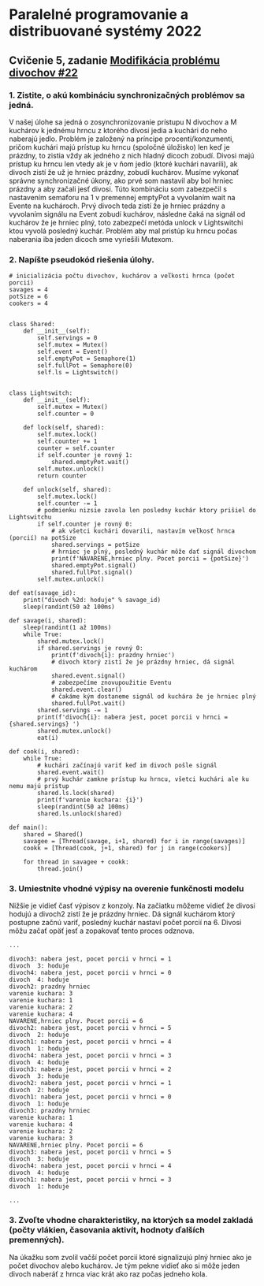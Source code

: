 # Paralelné programovanie a distribuované systémy 2022

## Cvičenie 5, zadanie [Modifikácia problému divochov #22](https://uim.fei.stuba.sk/i-ppds/5-cvicenie-problem-fajciarov-problem-divochov-🚬/)

### **1. Zistite, o akú kombináciu synchronizačných problémov sa jedná.**

V našej úlohe sa jedná o zosynchronizovanie prístupu N divochov a M kuchárov k jednému hrncu z ktorého divosi jedia a kuchári do neho naberajú jedlo. Problém je založený na príncipe procenti/konzumenti, pričom kuchári majú prístup ku hrncu (spoločné úložisko) len keď je prázdny, to zistia vždy ak jedného z nich hladný dicoch zobudí. Divosi majú prístup ku hrncu len vtedy ak je v ňom jedlo (ktoré kuchári navarili), ak divoch zistí že už je hrniec prázdny, zobudí kuchárov. 
Musíme vykonať správne synchronizačné úkony, ako prvé som nastavil aby bol hrniec prázdny a aby začali jesť divosi. Túto kombináciu som zabezpečil s nastavením semaforu na 1 v premennej emptyPot a vyvolaním wait na Evente na kuchároch. Prvý divoch teda zistí že je hrniec prázdny a vyvolaním signálu na Event zobudí kuchárov, následne čaká na signál od kuchárov že je hrniec plný, toto zabezpečí metóda unlock v Lightswitchi ktou vyvolá posledný kuchár.
Problém aby mal pristúp ku hrncu počas naberania iba jeden dicoch sme vyriešili Mutexom.

### **2. Napíšte pseudokód riešenia úlohy.**

```
# inicializácia počtu divochov, kuchárov a veľkosti hrnca (počet porcií)
savages = 4
potSize = 6
cookers = 4


class Shared:
    def __init__(self):
        self.servings = 0
        self.mutex = Mutex()
        self.event = Event()
        self.emptyPot = Semaphore(1)
        self.fullPot = Semaphore(0)
        self.ls = Lightswitch()


class Lightswitch:
    def __init__(self):
        self.mutex = Mutex()
        self.counter = 0

    def lock(self, shared):
        self.mutex.lock()
        self.counter += 1
        counter = self.counter
        if self.counter je rovný 1:
            shared.emptyPot.wait()
        self.mutex.unlock()
        return counter

    def unlock(self, shared):
        self.mutex.lock()
        self.counter -= 1
        # podmienku nizsie zavola len posledny kuchár ktory prišiel do Lightswitchu
        if self.counter je rovný 0:
            # ak všetci kuchári dovarili, nastavím veľkosť hrnca (porcií) na potSize
            shared.servings = potSize
            # hrniec je plný, posledný kuchár môže dať signál divochom
            print(f'NAVARENE,hrniec plny. Pocet porcii = {potSize}')
            shared.emptyPot.signal()
            shared.fullPot.signal()
        self.mutex.unlock()

def eat(savage_id):
    print("divoch %2d: hoduje" % savage_id)
    sleep(randint(50 až 100ms)

def savage(i, shared):
    sleep(randint(1 až 100ms)
    while True:
        shared.mutex.lock()
        if shared.servings je rovný 0:
            print(f'divoch{i}: prazdny hrniec')
            # divoch ktorý zistí že je prázdny hrniec, dá signál kuchárom
            shared.event.signal()
            # zabezpečíme znovupoužitie Eventu
            shared.event.clear() 
            # čakáme kým dostaneme signál od kuchára že je hrniec plný
            shared.fullPot.wait()
        shared.servings -= 1
        print(f'divoch{i}: nabera jest, pocet porcii v hrnci = {shared.servings} ')
        shared.mutex.unlock()
        eat(i)

def cook(i, shared):
    while True:
        # kuchári začínajú variť keď im divoch pošle signál
        shared.event.wait()
        # prvý kuchár zamkne prístup ku hrncu, všetci kuchári ale ku nemu majú prístup
        shared.ls.lock(shared)
        print(f'varenie kuchara: {i}')
        sleep(randint(50 až 100ms)
        shared.ls.unlock(shared)

def main():
    shared = Shared()
    savagee = [Thread(savage, i+1, shared) for i in range(savages)]
    cookk = [Thread(cook, j+1, shared) for j in range(cookers)]

    for thread in savagee + cookk:
        thread.join()
```
### **3. Umiestnite vhodné výpisy na overenie funkčnosti modelu**

Nižšie je vidieť časť výpisov z konzoly. Na začiatku môžeme vidieť že divosi hodujú a divoch2 zistí že je prázdny hrniec. Dá signál kuchárom ktorý postupne začnú variť, posledný kuchár nastaví počet porcií na 6. Divosi môžu začať opäť jesť a zopakovať tento proces odznova. 

```
...

divoch3: nabera jest, pocet porcii v hrnci = 1 
divoch  3: hoduje
divoch4: nabera jest, pocet porcii v hrnci = 0 
divoch  4: hoduje
divoch2: prazdny hrniec
varenie kuchara: 3
varenie kuchara: 1
varenie kuchara: 2
varenie kuchara: 4
NAVARENE,hrniec plny. Pocet porcii = 6
divoch2: nabera jest, pocet porcii v hrnci = 5 
divoch  2: hoduje
divoch1: nabera jest, pocet porcii v hrnci = 4 
divoch  1: hoduje
divoch4: nabera jest, pocet porcii v hrnci = 3 
divoch  4: hoduje
divoch3: nabera jest, pocet porcii v hrnci = 2 
divoch  3: hoduje
divoch2: nabera jest, pocet porcii v hrnci = 1 
divoch  2: hoduje
divoch1: nabera jest, pocet porcii v hrnci = 0 
divoch  1: hoduje
divoch3: prazdny hrniec
varenie kuchara: 1
varenie kuchara: 4
varenie kuchara: 2
varenie kuchara: 3
NAVARENE,hrniec plny. Pocet porcii = 6
divoch3: nabera jest, pocet porcii v hrnci = 5 
divoch  3: hoduje
divoch4: nabera jest, pocet porcii v hrnci = 4 
divoch  4: hoduje
divoch1: nabera jest, pocet porcii v hrnci = 3 
divoch  1: hoduje

...
```

### **3. Zvoľte vhodne charakteristiky, na ktorých sa model zakladá (počty vlákien, časovania aktivít, hodnoty ďalších premenných).**

Na úkažku som zvolil vačší počet porcií ktoré signalizujú plný hrniec ako je počet divochov alebo kuchárov. Je tým pekne vidieť ako si môže jeden divoch naberáť z hrnca viac krát ako raz počas jedneho kola.

